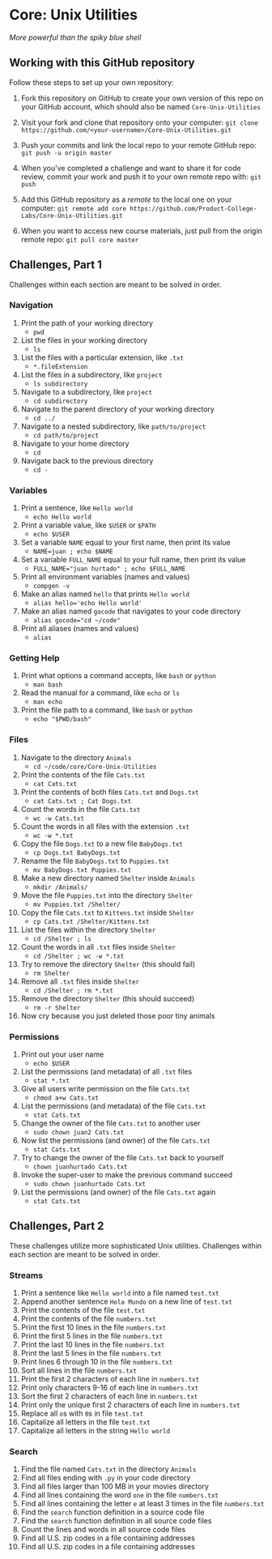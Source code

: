 # Core: Unix Utilities

_More powerful than the spiky blue shell_

## Working with this GitHub repository

Follow these steps to set up your own repository:

1. Fork this repository on GitHub to create your own version of this repo on your GitHub account, which should also be named `Core-Unix-Utilities`

1. Visit your fork and clone that repository onto your computer:
`git clone https://github.com/<your-username>/Core-Unix-Utilities.git`

1. Push your commits and link the local repo to your remote GitHub repo:
`git push -u origin master`

1. When you've completed a challenge and want to share it for code review, commit your work and push it to your own remote repo with:
`git push`

1. Add this GitHub repository as a _remote_ to the local one on your computer:
`git remote add core https://github.com/Product-College-Labs/Core-Unix-Utilities.git`

1. When you want to access new course materials, just pull from the origin remote repo:
`git pull core master`

## Challenges, Part 1

Challenges within each section are meant to be solved in order.

### Navigation

1.  Print the path of your working directory
    * `pwd`
1.  List the files in your working directory
    * `ls`
1.  List the files with a particular extension, like `.txt`
    * `*.fileExtension`
1.  List the files in a subdirectory, like `project`
    * `ls subdirectory`
1.  Navigate to a subdirectory, like `project`
    * `cd subdirectory`
1.  Navigate to the parent directory of your working directory
    * `cd ../`
1.  Navigate to a nested subdirectory, like `path/to/project`
    * `cd path/to/project`
1.  Navigate to your home directory
    * `cd`
1.  Navigate back to the previous directory
    * `cd -`

### Variables

1.  Print a sentence, like `Hello world`
    * `echo Hello world`
1.  Print a variable value, like `$USER` or `$PATH`
    * `echo $USER`
1.  Set a variable `NAME` equal to your first name, then print its value
    * `NAME=juan ; echo $NAME`
1.  Set a variable `FULL_NAME` equal to your full name, then print its value
    * `FULL_NAME="juan hurtado" ; echo $FULL_NAME`
1.  Print all environment variables (names and values)
    * `compgen -v`
1.  Make an alias named `hello` that prints `Hello world`
    * `alias hello='echo Hello world'`
1.  Make an alias named `gocode` that navigates to your code directory
    * `alias gocode="cd ~/code"`
1.  Print all aliases (names and values)
    * `alias`

### Getting Help

1.  Print what options a command accepts, like `bash` or `python`
    * `man bash`
1.  Read the manual for a command, like `echo` or `ls`
    * `man echo`
1.  Print the file path to a command, like `bash` or `python`
    * `echo "$PWD/bash"`

### Files

1.  Navigate to the directory `Animals`
    * `cd ~/code/core/Core-Unix-Utilities`
1.  Print the contents of the file `Cats.txt`
    * `cat Cats.txt`
1.  Print the contents of both files `Cats.txt` and `Dogs.txt`
    * `cat Cats.txt ; Cat Dogs.txt`
1.  Count the words in the file `Cats.txt`
    * `wc -w Cats.txt`
1.  Count the words in all files with the extension `.txt`
    * `wc -w *.txt`
1.  Copy the file `Dogs.txt` to a new file `BabyDogs.txt`
    * `cp Dogs.txt BabyDogs.txt`
1.  Rename the file `BabyDogs.txt` to `Puppies.txt`
    * `mv BabyDogs.txt Puppies.txt`
1.  Make a new directory named `Shelter` inside `Animals`
    * `mkdir /Animals/`
1.  Move the file `Puppies.txt` into the directory `Shelter`
    * `mv Puppies.txt /Shelter/`
1.  Copy the file `Cats.txt` to `Kittens.txt` inside `Shelter`
    * `cp Cats.txt /Shelter/Kittens.txt`
1.  List the files within the directory `Shelter`
    * `cd /Shelter ; ls`
1.  Count the words in all `.txt` files inside `Shelter`
    * `cd /Shelter ; wc -w *.txt`
1.  Try to remove the directory `Shelter` (this should fail)
    * `rm Shelter`
1.  Remove all `.txt` files inside `Shelter`
    * `cd /Shelter ; rm *.txt`
1.  Remove the directory `Shelter` (this should succeed)
    * `rm -r Shelter`
1.  Now cry because you just deleted those poor tiny animals

### Permissions

1.  Print out your user name
    * `echo $USER`
1.  List the permissions (and metadata) of all `.txt` files
    * `stat *.txt`
1.  Give all users write permission on the file `Cats.txt`
    * `chmod a+w Cats.txt`
1.  List the permissions (and metadata) of the file `Cats.txt`
    * `stat Cats.txt`
1.  Change the owner of the file `Cats.txt` to another user
    * `sudo chown juan2 Cats.txt`
1.  Now list the permissions (and owner) of the file `Cats.txt`
    * `stat Cats.txt`
1.  Try to change the owner of the file `Cats.txt` back to yourself
    * `chown juanhurtado Cats.txt`
1.  Invoke the super-user to make the previous command succeed
    * `sudo chown juanhurtado Cats.txt`
1.  List the permissions (and owner) of the file `Cats.txt` again
    * `stat Cats.txt`


## Challenges, Part 2

These challenges utilize more sophisticated Unix utilities.
Challenges within each section are meant to be solved in order.

### Streams

1.  Print a sentence like `Hello world` into a file named `test.txt`
1.  Append another sentence `Hola Mundo` on a new line of `test.txt`
1.  Print the contents of the file `test.txt`
1.  Print the contents of the file `numbers.txt`
1.  Print the first 10 lines in the file `numbers.txt`
1.  Print the first 5 lines in the file `numbers.txt`
1.  Print the last 10 lines in the file `numbers.txt`
1.  Print the last 5 lines in the file `numbers.txt`
1.  Print lines 6 through 10 in the file `numbers.txt`
1.  Sort all lines in the file `numbers.txt`
1.  Print the first 2 characters of each line in `numbers.txt`
1.  Print only characters 9-16 of each line in `numbers.txt`
1.  Sort the first 2 characters of each line in `numbers.txt`
1.  Print only the unique first 2 characters of each line in `numbers.txt`
1.  Replace all `o`s with `0`s in file `test.txt`
1.  Capitalize all letters in the file `test.txt`
1.  Capitalize all letters in the string `Hello world`

### Search

1.  Find the file named `Cats.txt` in the directory `Animals`
1.  Find all files ending with `.py` in your code directory
1.  Find all files larger than 100 MB in your movies directory
1.  Find all lines containing the word `one` in the file `numbers.txt`
1.  Find all lines containing the letter `e` at least 3 times in the file `numbers.txt`
1.  Find the `search` function definition in a source code file
1.  Find the `search` function definition in all source code files
1.  Count the lines and words in all source code files
1.  Find all U.S. zip codes in a file containing addresses
1.  Find all U.S. zip codes in a file containing addresses
